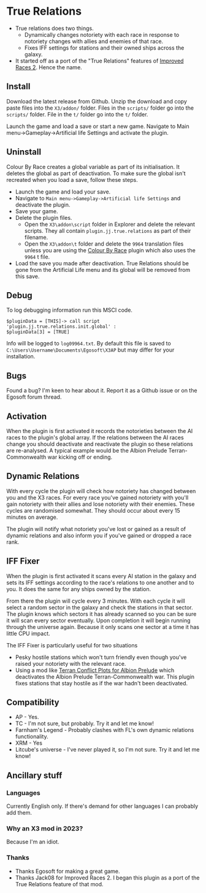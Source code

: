 # True Relations

* True relations does two things.
  * Dynamically changes notoriety with each race in response to notoriety changes with allies and enemies of that race.
  * Fixes IFF settings for stations and their owned ships across the galaxy.
* It started off as a port of the "True Relations" features of [Improved Races 2](https://forum.egosoft.com/viewtopic.php?t=319529). Hence the name. 

## Install

Download the latest release from Github. Unzip the download and copy paste files into the `X3/addon/` folder. Files in the `scripts/` folder go into the `scripts/` folder. File in the `t/` folder go into the `t/` folder.

Launch the game and load a save or start a new game. Navigate to Main menu->Gameplay->Artificial life Settings and activate the plugin.

## Uninstall

Colour By Race creates a global variable as part of its initialisation. It deletes the global as part of deactivation.
To make sure the global isn't recreated when you load a save, follow these steps.

* Launch the game and load your save.
* Navigate to `Main menu->Gameplay->Artificial life Settings` and deactivate the plugin.
* Save your game.
* Delete the plugin files.
    * Open the `X3\addon\script` folder in Explorer and delete the relevant scripts. They all
      contain `plugin.jj.true.relations` as part of their filename.
    * Open the `X3\addon\t` folder and delete the `9964` translation files unless you are using the [Colour By Race](https://github.com/jamesjonesphoenix/colour-by-race) plugin which also uses the `9964` t file.
* Load the save you made after deactivation. True Relations should be gone from the Artificial Life menu and its global will be removed from this save.

## Debug

To log debugging information run this MSCI code.

    $pluginData = [THIS]-> call script 'plugin.jj.true.relations.init.global' :
    $pluginData[3] = [TRUE]

Info will be logged to `log09964.txt`. By default this file is saved to `C:\Users\Username\Documents\Egosoft\X3AP` but may differ for your installation.

## Bugs

Found a bug? I'm keen to hear about it. Report it as a Github issue or on the Egosoft forum thread.

## Activation

When the plugin is first activated it records the notorieties between the AI races to the plugin's global array. If the relations between the AI races change you should deactivate and reactivate the plugin so these relations are re-analysed. A typical example would be the Albion Prelude Terran-Commonwealth war kicking off or ending. 

## Dynamic Relations

With every cycle the plugin will check how notoriety has changed between you and the X3 races. For every race you've gained notoriety with you'll gain notoriety with their allies and lose notoriety with their enemies. These cycles are randomised somewhat. They should occur about every 15 minutes on average.

The plugin will notify what notoriety you've lost or gained as a result of dynamic relations and also inform you if you've gained or dropped a race rank.

## IFF Fixer

When the plugin is first activated it scans every AI station in the galaxy and sets its IFF settings according to the race's relations to one another and to you. It does the same for any ships owned by the station.

From there the plugin will cycle every 3 minutes. With each cycle it will select a random sector in the galaxy and check the stations in that sector. The plugin knows which sectors it has already scanned so you can be sure it will scan every sector eventually. Upon completion it will begin running through the universe again. Because it only scans one sector at a time it has little CPU impact.   

The IFF Fixer is particularly useful for two situations

* Pesky hostile stations which won't turn friendly even though you've raised your notoriety with the relevant race.
* Using a mod like [Terran Conflict Plots for Albion Prelude](https://forum.egosoft.com/viewtopic.php?t=324236) which deactivates the Albion Prelude Terran-Commonwealth war. This plugin fixes stations that stay hostile as if the war hadn't been deactivated.

## Compatibility

* AP - Yes.
* TC - I'm not sure, but probably. Try it and let me know!
* Farnham's Legend - Probably clashes with FL's own dynamic relations functionality. 
* XRM - Yes
* Litcube's universe - I've never played it, so I'm not sure. Try it and let me know!

## Ancillary stuff

### Languages

Currently English only. If there's demand for other languages I can probably add them.

### Why an X3 mod in 2023?

Because I'm an idiot.

### Thanks

* Thanks Egosoft for making a great game.
* Thanks Jack08 for Improved Races 2. I began this plugin as a port of the True Relations feature of that mod. 
